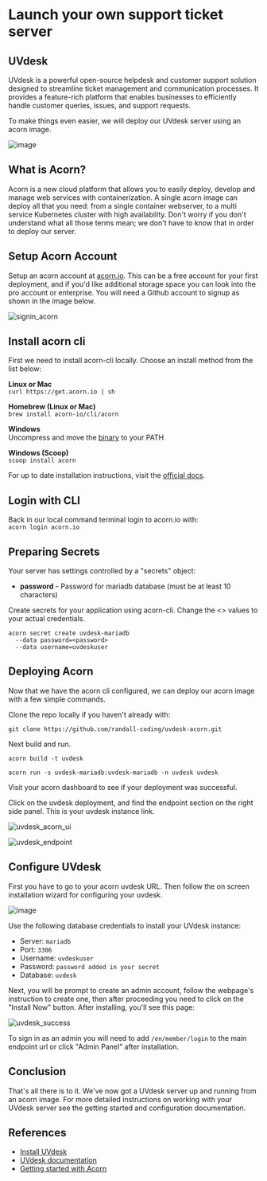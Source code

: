 # Launch your own support ticket server
## UVdesk
UVdesk is a powerful open-source helpdesk and customer support solution designed to streamline ticket management and communication processes. It provides a feature-rich platform that enables businesses to efficiently handle customer queries, issues, and support requests.

To make things even easier, we will deploy our UVdesk server using an acorn image.

![image](https://github.com/randall-coding/uvdesk-acorn/assets/39175191/5c3f2dc0-67b9-46e9-915a-3ed36689f111)

## What is Acorn?
Acorn is a new cloud platform that allows you to easily deploy, develop and manage web services with containerization.  A single acorn image can deploy all that you need: from a single container webserver, to a multi service Kubernetes cluster with high availability.  Don't worry if you don't understand what all those terms mean; we don't have to know that in order to deploy our server.

## Setup Acorn Account
Setup an acorn account at [acorn.io](https://acorn.io).  This can be a free account for your first deployment, and if you'd like additional storage space you can look into the pro account or enterprise.  You will need a Github account to signup as shown in the image below.

![signin_acorn](https://github.com/randall-coding/opensupports-docker/assets/39175191/d46815fb-d2d5-42cd-b93d-41ca541a63bd)

## Install acorn cli 
First we need to install acorn-cli locally.  Choose an install method from the list below:

**Linux or Mac** <br>
`curl https://get.acorn.io | sh`

**Homebrew (Linux or Mac)** <br>
`brew install acorn-io/cli/acorn`

**Windows** <br> 
Uncompress and move the [binary](https://cdn.acrn.io/cli/default_windows_amd64_v1/acorn.exe) to your PATH

**Windows (Scoop)** <br>
`scoop install acorn`

For up to date installation instructions, visit the [official docs](https://runtime-docs.acorn.io/installation/installing).

## Login with CLI
Back in our local command terminal login to acorn.io with: <br>
`acorn login acorn.io` 

## Preparing Secrets
Your server has settings controlled by a "secrets" object: 
 * **password** - Password for mariadb database (must be at least 10 characters)

Create secrets for your application using acorn-cli.  Change the <> values to your actual credentials.
```
acorn secret create uvdesk-mariadb 
  --data password=<password>
  --data username=uvdeskuser
```

## Deploying Acorn
Now that we have the acorn cli configured, we can deploy our acorn image with a few simple commands.

Clone the repo locally if you haven't already with:

`git clone https://github.com/randall-coding/uvdesk-acorn.git`

Next build and run.

`acorn build -t uvdesk`

`acorn run -s uvdesk-mariadb:uvdesk-mariadb -n uvdesk uvdesk`

Visit your acorn dashboard to see if your deployment was successful.

Click on the uvdesk deployment, and find the endpoint section on the right side panel.  This is your uvdesk instance link.

![uvdesk_acorn_ui](https://github.com/randall-coding/uvdesk-acorn/assets/39175191/fd65bf1c-011f-4fb8-a0da-3bfc019baa47)

![uvdesk_endpoint](https://github.com/randall-coding/uvdesk-acorn/assets/39175191/38aaa881-c316-4ca3-b7fd-fc2c9f2a6e7e)

## Configure UVdesk

First you have to go to your acorn uvdesk URL. Then follow the on screen installation wizard for configuring your uvdesk.

![image](https://github.com/randall-coding/uvdesk-acorn/assets/39175191/f44b2eb0-0c74-4fa2-b13f-45f8c95a0820)

Use the following database credentials to install your UVdesk instance:

- Server: `mariadb`
- Port: `3306`
- Username: `uvdeskuser`
- Password: `password added in your secret`
- Database: `uvdesk`

Next, you will be prompt to create an admin account, follow the webpage's instruction to create one, then after proceeding you need to click on the "Install Now" button. After installing, you'll see this page:

![uvdesk_success](https://github.com/randall-coding/uvdesk-acorn/assets/39175191/572affd9-a56f-4aae-a57a-7fc04c95db18)

To sign in as an admin you will need to add `/en/member/login` to the main endpoint url or click "Admin Panel" after installation.

## Conclusion
That's all there is to it.  We've now got a UVdesk server up and running from an acorn image.
For more detailed instructions on working with your UVdesk server see the getting started and configuration documentation.

## References
* [Install UVdesk](https://www.uvdesk.com/en/blog/installation-open-source-helpdesk-uvdesk/)
* [UVdesk documentation](https://docs.uvdesk.com)
* [Getting started with Acorn](https://docs.acorn.io/getting-started)

